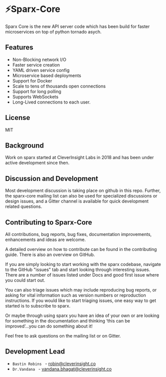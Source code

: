 # ⚡️Sparx-Core
Sparx Core is the new API server code which has been build for faster microservices on top of python tornado asych. 

## Features
- Non-Blocking network I/O
- Faster service creation
- YAML driven service config
- Microservice based deployments
- Support for Docker
- Scale to tens of thousands open connections
- Support for long polling
- Supports WebSockets
- Long-Lived connections to each user. 


## License
MIT

## Background
Work on sparx started at CleverInsight Labs in 2018 and has been under active development since then.


## Discussion and Development
Most development discussion is taking place on github in this repo. Further, the sparx-core mailing list can also be used for specialized discussions or design issues, and a Gitter channel is available for quick development related questions.

## Contributing to Sparx-Core
All contributions, bug reports, bug fixes, documentation improvements, enhancements and ideas are welcome.

A detailed overview on how to contribute can be found in the contributing guide. There is also an overview on GitHub.

If you are simply looking to start working with the sparx codebase, navigate to the GitHub "issues" tab and start looking through interesting issues. There are a number of issues listed under Docs and good first issue where you could start out.

You can also triage issues which may include reproducing bug reports, or asking for vital information such as version numbers or reproduction instructions. If you would like to start triaging issues, one easy way to get started is to subscribe to sparx.

Or maybe through using sparx you have an idea of your own or are looking for something in the documentation and thinking ‘this can be improved’...you can do something about it!

Feel free to ask questions on the mailing list or on Gitter.

## Development Lead

* `Bastin Robins ` - <robin@cleverinsight.co>
* `Dr.Vandana ` - <vandana.bhagat@cleverinsight.co>
